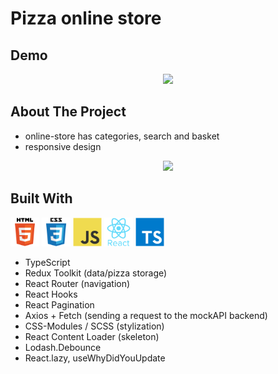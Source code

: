 # Pizza online store

## Demo

<p align="center">
<img src="https://github.com/RomanyanaSol/Pizza/blob/main/PizzaDemo.gif">
</p>



## About The Project

- online-store has categories, search and basket
- responsive design

<p align="center">
<img src="https://github.com/RomanyanaSol/Pizza/blob/main/Responsive%20demo.gif" >
</p>



## Built With

<img src = 'https://raw.githubusercontent.com/devicons/devicon/master/icons/html5/html5-original-wordmark.svg' width="46" height="46" alt="HTML"/> <img src = 'https://raw.githubusercontent.com/devicons/devicon/master/icons/css3/css3-original-wordmark.svg' width="46" height="46" alt="CSS" /> <img src = 'https://raw.githubusercontent.com/devicons/devicon/master/icons/javascript/javascript-original.svg' width="46" height="46" alt="CSS" /> <img src = 'https://raw.githubusercontent.com/devicons/devicon/master/icons/react/react-original-wordmark.svg' width="46" height="46" alt="CSS" /> <img src = 'https://raw.githubusercontent.com/devicons/devicon/master/icons/typescript/typescript-original.svg' width="46" height="46" alt="TS" />

- TypeScript
- Redux Toolkit (data/pizza storage)
- React Router (navigation)
- React Hooks
- React Pagination 
- Axios + Fetch (sending a request to the mockAPI backend) 
- CSS-Modules / SCSS (stylization)
- React Content Loader (skeleton)
- Lodash.Debounce
- React.lazy, useWhyDidYouUpdate


